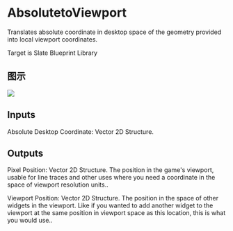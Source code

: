 # AbsolutetoViewport

Translates absolute coordinate in desktop space of the geometry provided into local viewport coordinates.

Target is Slate Blueprint Library

## 图示

![]($-20221218-21214770.png)

## Inputs

Absolute Desktop Coordinate: Vector 2D Structure.  

## Outputs

Pixel Position: Vector 2D Structure. The position in the game's viewport, usable for line traces and other uses where you need a coordinate in the space of viewport resolution units..

Viewport Position: Vector 2D Structure. The position in the space of other widgets in the viewport. Like if you wanted to add another widget to the viewport at the same position in viewport space as this location, this is what you would use..

